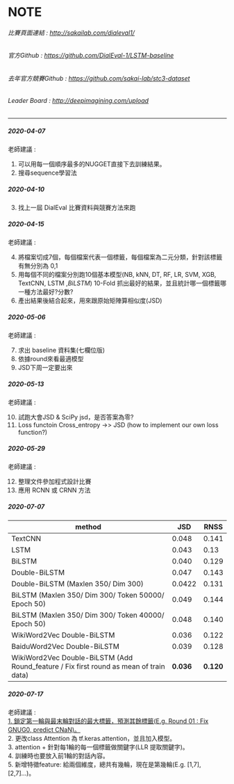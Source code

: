 # NOTE
###### 比賽頁面連結 : http://sakailab.com/dialeval1/ 

###### 官方Github : https://github.com/DialEval-1/LSTM-baseline   

###### 去年官方競賽Github : https://github.com/sakai-lab/stc3-dataset     

###### Leader Board : http://deepimagining.com/upload    
 
---

##### 2020-04-07

老師建議 : 

1. 可以用每一個順序最多的NUGGET直接下去訓練結果。
2. 搜尋sequence學習法

##### 2020-04-10

3. 找上一屆 DialEval 比賽資料與競賽方法來跑

##### 2020-04-15

老師建議 :

4. 將檔案切成7個，每個檔案代表一個標籤，每個檔案為二元分類，針對該標籤有無分別為 0,1 
5. 用每個不同的檔案分別跑10個基本模型(NB, kNN, DT, RF, LR, SVM, XGB, TextCNN, LSTM ,*BiLSTM*) 10-Fold 抓出最好的結果，並且統計哪一個標籤哪一種方法最好?分數?
6. 產出結果後結合起來，用來跟原始矩陣算相似度(JSD)

##### 2020-05-06

老師建議 :

7. 求出 baseline 資料集(七欄位版)
8. 依據round來看最適模型
9. JSD下周一定要出來 

##### 2020-05-13

老師建議 :
   
10. 試跑大會JSD & SciPy jsd，是否答案為零?         
11. Loss functoin Cross_entropy ->> JSD (how to implement our own loss function?)     

##### 2020-05-29

老師建議 :  

12. 整理文件參加程式設計比賽
13. 應用 RCNN 或 CRNN 方法

##### 2020-07-07
| method        | JSD       | RNSS      |
| ------------- | --------- | --------- |
| TextCNN       | 0.048     | 0.141     |
| LSTM          | 0.043     | 0.13      |
| BiLSTM        | 0.040 | 0.129 |
| Double-BiLSTM | 0.047     | 0.143     |
| Double-BiLSTM (Maxlen 350/ Dim 300) | 0.0422     | 0.131     |
| BiLSTM (Maxlen 350/ Dim 300/ Token 50000/ Epoch 50) | 0.049     | 0.144     |
| BiLSTM (Maxlen 350/ Dim 300/ Token 40000/ Epoch 50) | 0.048     | 0.140     |
| WikiWord2Vec Double-BiLSTM | 0.036     | 0.122    |
| BaiduWord2Vec Double-BiLSTM | 0.039     | 0.128     |
|  WikiWord2Vec Double-BiLSTM (Add Round_feature / Fix first round as mean of train data) | **0.036**     | **0.120**     |  
       
##### 2020-07-17   

老師建議 :    
<u>1. 鎖定第一輪與最末輪對話的最大標籤，預測其餘標籤(E.g. Round 01 : Fix GNUG0, predict CNaN)。</u>   
2. 更改class Attention 為 tf.keras.attention，並且加入模型。          
3. attention + 針對每1輪的每一個標籤做關鍵字(LLR 提取關鍵字)。           
4. 訓練時也要放入前1輪的對話內容。            
5. 新增特徵feature: 給兩個維度，總共有幾輪，現在是第幾輪(E.g. [1,7],[2,7]...)。        


